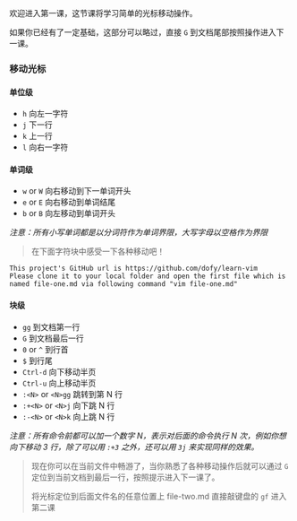 欢迎进入第一课，这节课将学习简单的光标移动操作。

如果你已经有了一定基础，这部分可以略过，直接 ```G``` 到文档尾部按照操作进入下一课。

### 移动光标

#### 单位级
- ```h``` 向左一字符
- ```j``` 下一行
- ```k``` 上一行
- ```l``` 向右一字符

#### 单词级
- ```w``` or ```W``` 向右移动到下一单词开头
- ```e``` or ```E``` 向右移动到单词结尾
- ```b``` or ```B``` 向左移动到单词开头

_注意：所有小写单词都是以分词符作为单词界限，大写字母以空格作为界限_

> 在下面字符块中感受一下各种移动吧！

```
This project's GitHub url is https://github.com/dofy/learn-vim
Please clone it to your local folder and open the first file which is
named file-one.md via following command "vim file-one.md"
```

#### 块级
- ```gg``` 到文档第一行
- ```G``` 到文档最后一行
- ```0``` or ```^``` 到行首
- ```$``` 到行尾
- ```Ctrl-d``` 向下移动半页
- ```Ctrl-u``` 向上移动半页
- ```:<N>``` or ```<N>gg``` 跳转到第 N 行
- ```:+<N>``` or ```<N>j``` 向下跳 N 行
- ```:-<N>``` or ```<N>k``` 向上跳 N 行

_注意：所有命令前都可以加一个数字 N，表示对后面的命令执行 N 次，例如你想向下移动 3 行，除了可以用 ```:+3``` 之外，还可以用 ```3j``` 来实现同样的效果。_

> 现在你可以在当前文件中畅游了，当你熟悉了各种移动操作后就可以通过 ```G``` 定位到当前文档到最后一行，按照提示进入下一课了。
>
> 将光标定位到后面文件名的任意位置上 file-two.md 直接敲键盘的 ```gf``` 进入第二课
